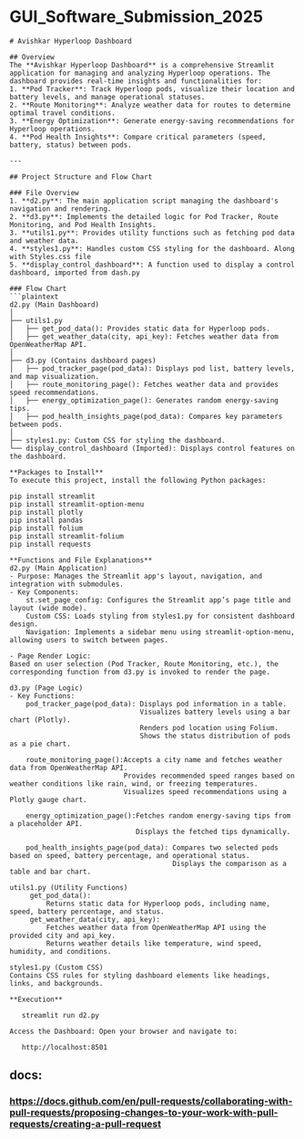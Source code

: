 # GUI_Software_Submission_2025

```
# Avishkar Hyperloop Dashboard

## Overview
The **Avishkar Hyperloop Dashboard** is a comprehensive Streamlit application for managing and analyzing Hyperloop operations. The dashboard provides real-time insights and functionalities for:
1. **Pod Tracker**: Track Hyperloop pods, visualize their location and battery levels, and manage operational statuses.
2. **Route Monitoring**: Analyze weather data for routes to determine optimal travel conditions.
3. **Energy Optimization**: Generate energy-saving recommendations for Hyperloop operations.
4. **Pod Health Insights**: Compare critical parameters (speed, battery, status) between pods.

---

## Project Structure and Flow Chart

### File Overview
1. **d2.py**: The main application script managing the dashboard's navigation and rendering.
2. **d3.py**: Implements the detailed logic for Pod Tracker, Route Monitoring, and Pod Health Insights.
3. **utils1.py**: Provides utility functions such as fetching pod data and weather data.
4. **styles1.py**: Handles custom CSS styling for the dashboard. Along with Styles.css file
5. **display_control_dashboard**: A function used to display a control dashboard, imported from dash.py

### Flow Chart
```plaintext
d2.py (Main Dashboard)
│
├── utils1.py
│   ├── get_pod_data(): Provides static data for Hyperloop pods.
│   ├── get_weather_data(city, api_key): Fetches weather data from OpenWeatherMap API.
│
├── d3.py (Contains dashboard pages)
│   ├── pod_tracker_page(pod_data): Displays pod list, battery levels, and map visualization.
│   ├── route_monitoring_page(): Fetches weather data and provides speed recommendations.
│   ├── energy_optimization_page(): Generates random energy-saving tips.
│   ├── pod_health_insights_page(pod_data): Compares key parameters between pods.
│
├── styles1.py: Custom CSS for styling the dashboard.
└── display_control_dashboard (Imported): Displays control features on the dashboard.

**Packages to Install**
To execute this project, install the following Python packages:

pip install streamlit
pip install streamlit-option-menu
pip install plotly
pip install pandas
pip install folium
pip install streamlit-folium
pip install requests

**Functions and File Explanations**
d2.py (Main Application) 
- Purpose: Manages the Streamlit app's layout, navigation, and integration with submodules.
- Key Components:
    st.set_page_config: Configures the Streamlit app’s page title and layout (wide mode).
    Custom CSS: Loads styling from styles1.py for consistent dashboard design.
    Navigation: Implements a sidebar menu using streamlit-option-menu, allowing users to switch between pages.

- Page Render Logic:
Based on user selection (Pod Tracker, Route Monitoring, etc.), the corresponding function from d3.py is invoked to render the page.

d3.py (Page Logic)
- Key Functions:
    pod_tracker_page(pod_data): Displays pod information in a table.
                                Visualizes battery levels using a bar chart (Plotly).
                                Renders pod location using Folium.
                                Shows the status distribution of pods as a pie chart.

    route_monitoring_page():Accepts a city name and fetches weather data from OpenWeatherMap API.
                            Provides recommended speed ranges based on weather conditions like rain, wind, or freezing temperatures.
                            Visualizes speed recommendations using a Plotly gauge chart.
    
    energy_optimization_page():Fetches random energy-saving tips from a placeholder API.
                               Displays the fetched tips dynamically.

    pod_health_insights_page(pod_data): Compares two selected pods based on speed, battery percentage, and operational status.
                                        Displays the comparison as a table and bar chart.

utils1.py (Utility Functions)
     get_pod_data():
         Returns static data for Hyperloop pods, including name, speed, battery percentage, and status.
     get_weather_data(city, api_key):
         Fetches weather data from OpenWeatherMap API using the provided city and api_key.
         Returns weather details like temperature, wind speed, humidity, and conditions.

styles1.py (Custom CSS)
Contains CSS rules for styling dashboard elements like headings, links, and backgrounds.

**Execution**
   
   streamlit run d2.py

Access the Dashboard: Open your browser and navigate to:
   
   http://localhost:8501

```
## docs:

### https://docs.github.com/en/pull-requests/collaborating-with-pull-requests/proposing-changes-to-your-work-with-pull-requests/creating-a-pull-request
